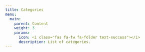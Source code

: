 ```yaml
---
title: Categories
menu:
  main:
    parent: Content
    weight: 3
    params:
      icon: <i class="fas fa-fw fa-folder text-success"></i>
      description: List of categories.
---
```

